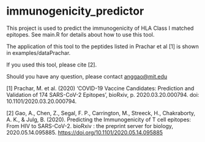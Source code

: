 # immunogenicity_predictor
This project is used to predict the immunogenicity of HLA Class I matched epitopes. See main.R for details about how to use this tool.

The application of this tool to the peptides listed in Prachar et al [1] is shown in examples/dataPrachar.

If you used this tool, please cite [2].

Should you have any question, please contact anggao@mit.edu

[1] Prachar, M. et al. (2020) ‘COVID-19 Vaccine Candidates: Prediction and Validation of 174 SARS-CoV-2 Epitopes’, bioRxiv, p. 2020.03.20.000794. doi: 10.1101/2020.03.20.000794.

[2] Gao, A., Chen, Z., Segal, F. P., Carrington, M., Streeck, H., Chakraborty, A. K., & Julg, B. (2020). Predicting the Immunogenicity of T cell epitopes: From HIV to SARS-CoV-2. bioRxiv : the preprint server for biology, 2020.05.14.095885. https://doi.org/10.1101/2020.05.14.095885  